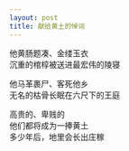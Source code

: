 ```yaml
---
layout: post
title: 献给黄土的悼词
---
```


他黄肠题凑、金缕玉衣<br>
沉重的棺椁被送进最宏伟的陵寝

他马革裹尸、客死他乡<br>
无名的枯骨长眠在六尺下的王庭

高贵的、卑贱的<br>
他们都将成为一捧黄土<br>
多少年后，地里会长出庄稼
